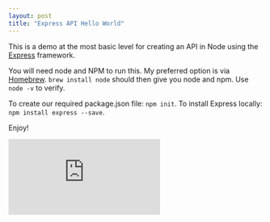 ```yaml
---
layout: post
title: "Express API Hello World"
---
```


This is a demo at the most basic level for creating an API in Node using the <a href="https://expressjs.com/">Express</a> framework.

You will need node and NPM to run this. My preferred option is via <a href="https://brew.sh/">Homebrew</a>. ```brew install node``` should then give you node and npm. Use `node -v` to verify.

To create our required package.json file: ```npm init```.
To install Express locally: ```npm install express --save```.

Enjoy!

<p style="text-align: center">
<div class='embed-container'><iframe src='https://www.youtube.com/embed/hyFVbLG6vHE' frameborder='0' allowfullscreen></iframe></div>
</p>
